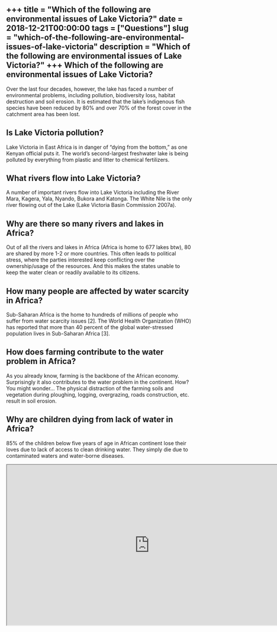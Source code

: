 +++
title = "Which of the following are environmental issues of Lake Victoria?"
date = 2018-12-21T00:00:00
tags = ["Questions"]
slug = "which-of-the-following-are-environmental-issues-of-lake-victoria"
description = "Which of the following are environmental issues of Lake Victoria?"
+++
Which of the following are environmental issues of Lake Victoria?
-----------------------------------------------------------------

Over the last four decades, however, the lake has faced a number of environmental problems, including pollution, biodiversity loss, habitat destruction and soil erosion. It is estimated that the lake’s indigenous fish species have been reduced by 80% and over 70% of the forest cover in the catchment area has been lost.

Is Lake Victoria pollution?
---------------------------

Lake Victoria in East Africa is in danger of “dying from the bottom,” as one Kenyan official puts it. The world’s second-largest freshwater lake is being polluted by everything from plastic and litter to chemical fertilizers.

What rivers flow into Lake Victoria?
------------------------------------

A number of important rivers flow into Lake Victoria including the River Mara, Kagera, Yala, Nyando, Bukora and Katonga. The White Nile is the only river flowing out of the Lake (Lake Victoria Basin Commission 2007a).

Why are there so many rivers and lakes in Africa?
-------------------------------------------------

Out of all the rivers and lakes in Africa (Africa is home to 677 lakes btw), 80 are shared by more 1-2 or more countries. This often leads to political stress, where the parties interested keep conflicting over the ownership/usage of the resources. And this makes the states unable to keep the water clean or readily available to its citizens.

How many people are affected by water scarcity in Africa?
---------------------------------------------------------

Sub-Saharan Africa is the home to hundreds of millions of people who suffer from water scarcity issues \[2\]. The World Health Organization (WHO) has reported that more than 40 percent of the global water-stressed population lives in Sub-Saharan Africa \[3\].

How does farming contribute to the water problem in Africa?
-----------------------------------------------------------

As you already know, farming is the backbone of the African economy. Surprisingly it also contributes to the water problem in the continent. How? You might wonder… The physical distraction of the farming soils and vegetation during ploughing, logging, overgrazing, roads construction, etc. result in soil erosion.

Why are children dying from lack of water in Africa?
----------------------------------------------------

85% of the children below five years of age in African continent lose their loves due to lack of access to clean drinking water. They simply die due to contaminated waters and water-borne diseases.

<iframe allow="accelerometer; autoplay; clipboard-write; encrypted-media; gyroscope; picture-in-picture" allowfullscreen="" class="__youtube_prefs__  epyt-is-override  no-lazyload" data-no-lazy="1" data-origheight="433" data-origwidth="770" data-skipgform_ajax_framebjll="" height="433" id="_ytid_71707" loading="lazy" src="https://www.youtube.com/embed/MQH2F_-xnAk?enablejsapi=1&autoplay=0&cc_load_policy=0&cc_lang_pref=&iv_load_policy=1&loop=0&modestbranding=0&rel=1&fs=1&playsinline=0&autohide=2&theme=dark&color=red&controls=1&" title="YouTube player" width="770"></iframe>
